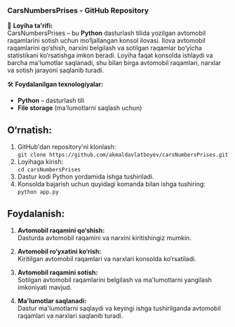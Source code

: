 
### **CarsNumbersPrises - GitHub Repository**

📄 **Loyiha ta'rifi:**  
CarsNumbersPrises – bu **Python** dasturlash tilida yozilgan avtomobil raqamlarini sotish uchun mo‘ljallangan konsol ilovasi. Ilova avtomobil raqamlarini qo‘shish, narxini belgilash va sotilgan raqamlar bo‘yicha statistikani ko‘rsatishga imkon beradi. Loyiha faqat konsolda ishlaydi va barcha ma'lumotlar saqlanadi, shu bilan birga avtomobil raqamlari, narxlar va sotish jarayoni saqlanib turadi.

🛠 **Foydalanilgan texnologiyalar:**  
- **Python** –  dasturlash tili  
- **File storage** (ma'lumotlarni saqlash uchun)  

## **O‘rnatish:**
1. GitHub'dan repository'ni klonlash:  
   `git clone https://github.com/akmaldavlatboyev/carsNumbersPrises.git`
2. Loyihaga kirish:  
   `cd carsNumbersPrises`
3. Dastur kodi Python yordamida ishga tushiriladi.
4. Konsolda bajarish uchun quyidagi komanda bilan ishga tushiring:  
   `python app.py`

## **Foydalanish:**
1. **Avtomobil raqamini qo‘shish:**  
   Dasturda avtomobil raqamini va narxini kiritishingiz mumkin.
   
2. **Avtomobil ro‘yxatini ko‘rish:**  
   Kiritilgan avtomobil raqamlari va narxlari konsolda ko‘rsatiladi.

3. **Avtomobil raqamini sotish:**  
   Sotilgan avtomobil raqamlarini belgilash va ma'lumotlarni yangilash imkoniyati mavjud.

4. **Ma'lumotlar saqlanadi:**  
   Dastur ma'lumotlarni saqlaydi va keyingi ishga tushirilganda avtomobil raqamlari va narxlari saqlanib turadi.
